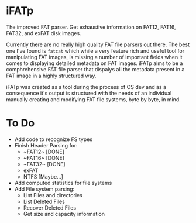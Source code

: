 # iFATp
The improved FAT parser. Get exhaustive information on FAT12, FAT16, FAT32, and exFAT disk images.

Currently there are no really high quality FAT file parsers out there.
The best one I've found is `fatcat` which while a very feature rich and useful tool for manipulating FAT images, is missing a number of important fields when it comes to displaying detailed metadata on FAT images. iFATp aims to be a comphrehensive FAT file parser that dispalys all the metadata present in a FAT image in a highly structured way. 

iFATp was created as a tool during the process of OS dev and as a consequence it's output is structured with the needs of an individual manually creating and modifying FAT file systems, byte by byte, in mind.

# To Do

- Add code to recognize FS types
- Finish Header Parsing for:
    - ~FAT12~ [DONE]
    - ~FAT16~ [DONE]
    - ~FAT32~ [DONE]
    - exFAT 
    - NTFS [Maybe...]
- Add computed statistics for file systems
- Add File system parsing:
    - List Files and directories 
    - List Deleted Files
    - Recover Deleted Files
    - Get size and capacity information
